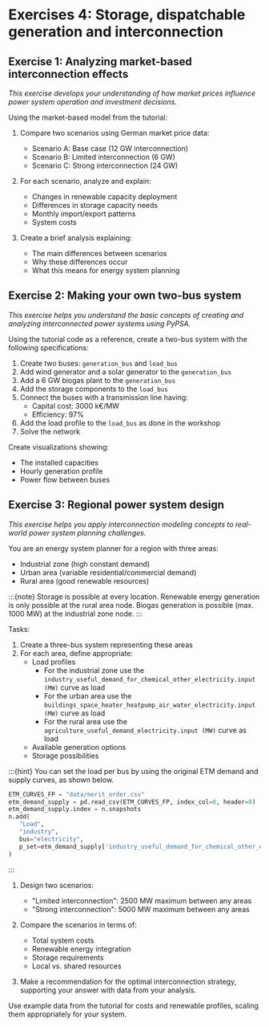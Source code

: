# Exercises 4: Storage, dispatchable generation and interconnection

## Exercise 1: Analyzing market-based interconnection effects
*This exercise develops your understanding of how market prices influence power system operation and investment decisions.*

Using the market-based model from the tutorial:

1. Compare two scenarios using German market price data:
   - Scenario A: Base case (12 GW interconnection)
   - Scenario B: Limited interconnection (6 GW)
   - Scenario C: Strong interconnection (24 GW)

2. For each scenario, analyze and explain:
   - Changes in renewable capacity deployment
   - Differences in storage capacity needs
   - Monthly import/export patterns
   - System costs

3. Create a brief analysis explaining:
   - The main differences between scenarios
   - Why these differences occur
   - What this means for energy system planning

## Exercise 2: Making your own two-bus system
*This exercise helps you understand the basic concepts of creating and analyzing interconnected power systems using PyPSA.*

Using the tutorial code as a reference, create a two-bus system with the following specifications:

1. Create two buses: `generation_bus` and `load_bus`
2. Add wind generator and a solar generator to the `generation_bus`
3. Add a 6 GW biogas plant to the `generation_bus`
4. Add the storage components to the `load_bus`
5. Connect the buses with a transmission line having:
   - Capital cost: 3000 k€/MW
   - Efficiency: 97%
6. Add the load profile to the `load_bus` as done in the workshop
7. Solve the network

Create visualizations showing:
- The installed capacities
- Hourly generation profile
- Power flow between buses


## Exercise 3: Regional power system design
*This exercise helps you apply interconnection modeling concepts to real-world power system planning challenges.*

You are an energy system planner for a region with three areas:
- Industrial zone (high constant demand)
- Urban area (variable residential/commercial demand)
- Rural area (good renewable resources)

:::{note}
Storage is possible at every location. Renewable energy generation is only possible at the rural area node. Biogas generation is possible (max. 1000 MW) at the industrial zone node.
:::

Tasks:
1. Create a three-bus system representing these areas
2. For each area, define appropriate:
   - Load profiles
     - For the industrial zone use the `industry_useful_demand_for_chemical_other_electricity.input (MW)` curve as load
     - For the urban area use the `buildings_space_heater_heatpump_air_water_electricity.input (MW)` curve as load
     - For the rural area use the `agriculture_useful_demand_electricity.input (MW)` curve as load
   - Available generation options
   - Storage possibilities

:::{hint}
You can set the load per bus by using the original ETM demand and supply curves, as shown below.
```python
ETM_CURVES_FP = "data/merit_order.csv"
etm_demand_supply = pd.read_csv(ETM_CURVES_FP, index_col=0, header=0)
etm_demand_supply.index = n.snapshots
n.add(
   "Load",
   "industry",
   bus="electricity",
   p_set=etm_demand_supply['industry_useful_demand_for_chemical_other_electricity.input (MW)']
)
```
:::
1. Design two scenarios:
   - "Limited interconnection": 2500 MW maximum between any areas
   - "Strong interconnection": 5000 MW maximum between any areas

2. Compare the scenarios in terms of:
   - Total system costs
   - Renewable energy integration
   - Storage requirements
   - Local vs. shared resources

3. Make a recommendation for the optimal interconnection strategy, supporting your answer with data from your analysis.

Use example data from the tutorial for costs and renewable profiles, scaling them appropriately for your system.